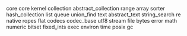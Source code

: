 core
 core
  kernel
  collection
   abstract_collection
   range
   array
   sorter
   hash_collection
   list
   queue
   union_find
  text
   abstract_text
   string_search
   re
   native
   ropes
   flat
   codecs
   codec_base
   utf8
  stream
  file
  bytes
  error
  math
  numeric
  bitset
  fixed_ints
  exec
  environ
  time
  posix
  gc
